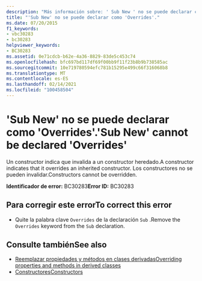 ```yaml
---
description: "Más información sobre: ' Sub New ' no se puede declarar como ' Overrides '"
title: "'Sub New' no se puede declarar como 'Overrides'."
ms.date: 07/20/2015
f1_keywords:
- vbc30283
- bc30283
helpviewer_keywords:
- BC30283
ms.assetid: 0e71cdcb-b62e-4a36-8829-83de5c453c74
ms.openlocfilehash: bfc697bd117df69f00bb9f11f23b8b9b738585ac
ms.sourcegitcommit: 10e719780594efc781b15295e499c66f316068b8
ms.translationtype: MT
ms.contentlocale: es-ES
ms.lasthandoff: 02/14/2021
ms.locfileid: "100458504"
---
```

# <a name="sub-new-cannot-be-declared-overrides"></a><span data-ttu-id="a931d-103">'Sub New' no se puede declarar como 'Overrides'.</span><span class="sxs-lookup"><span data-stu-id="a931d-103">'Sub New' cannot be declared 'Overrides'</span></span>

<span data-ttu-id="a931d-104">Un constructor indica que invalida a un constructor heredado.</span><span class="sxs-lookup"><span data-stu-id="a931d-104">A constructor indicates that it overrides an inherited constructor.</span></span> <span data-ttu-id="a931d-105">Los constructores no se pueden invalidar.</span><span class="sxs-lookup"><span data-stu-id="a931d-105">Constructors cannot be overridden.</span></span>  
  
 <span data-ttu-id="a931d-106">**Identificador de error:** BC30283</span><span class="sxs-lookup"><span data-stu-id="a931d-106">**Error ID:** BC30283</span></span>  
  
## <a name="to-correct-this-error"></a><span data-ttu-id="a931d-107">Para corregir este error</span><span class="sxs-lookup"><span data-stu-id="a931d-107">To correct this error</span></span>  
  
- <span data-ttu-id="a931d-108">Quite la palabra clave `Overrides` de la declaración `Sub` .</span><span class="sxs-lookup"><span data-stu-id="a931d-108">Remove the `Overrides` keyword from the `Sub` declaration.</span></span>  
  
## <a name="see-also"></a><span data-ttu-id="a931d-109">Consulte también</span><span class="sxs-lookup"><span data-stu-id="a931d-109">See also</span></span>

- [<span data-ttu-id="a931d-110">Reemplazar propiedades y métodos en clases derivadas</span><span class="sxs-lookup"><span data-stu-id="a931d-110">Overriding properties and methods in derived classes</span></span>](../programming-guide/language-features/objects-and-classes/inheritance-basics.md#overriding-properties-and-methods-in-derived-classes)
- [<span data-ttu-id="a931d-111">Constructores</span><span class="sxs-lookup"><span data-stu-id="a931d-111">Constructors</span></span>](../programming-guide/concepts/object-oriented-programming.md#constructors)

